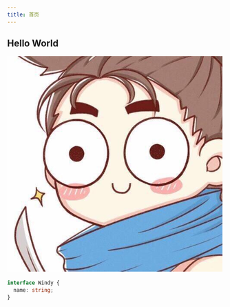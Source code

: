 ```yaml
---
title: 首页
---
```


## Hello World
![alt 属性文本](./example.jpg)

```typescript
interface Windy {
  name: string;
}
```
